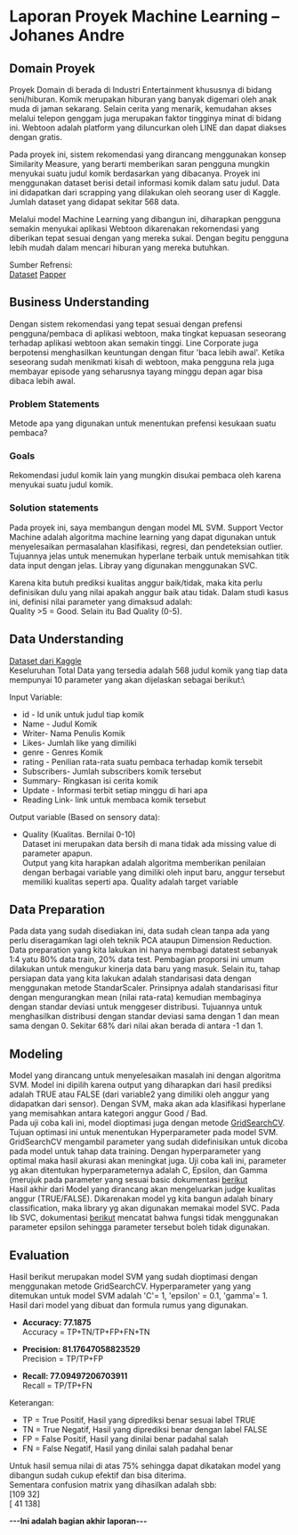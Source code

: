 # Laporan Proyek Machine Learning – Johanes Andre

## Domain Proyek
Proyek Domain di berada di Industri Entertainment khususnya di bidang seni/hiburan.
Komik merupakan hiburan yang banyak digemari oleh anak muda di jaman sekarang. Selain cerita yang menarik, kemudahan akses melalui telepon genggam juga merupakan faktor tingginya minat di bidang ini. Webtoon adalah platform yang diluncurkan oleh LINE dan dapat diakses dengan gratis.

Pada proyek ini, sistem rekomendasi yang dirancang menggunakan konsep Similarity Measure, yang berarti memberikan saran pengguna mungkin menyukai suatu judul komik berdasarkan yang dibacanya. Proyek ini menggunakan dataset berisi detail informasi komik dalam satu judul. Data ini didapatkan dari scrapping yang dilakukan oleh seorang user di Kaggle. Jumlah dataset yang didapat sekitar 568 data.

Melalui model Machine Learning yang dibangun ini, diharapkan pengguna semakin menyukai aplikasi Webtoon dikarenakan rekomendasi yang diberikan tepat sesuai dengan yang mereka sukai. Dengan begitu pengguna lebih mudah dalam mencari hiburan yang mereka butuhkan.

Sumber Refrensi:\
[Dataset](https://www.kaggle.com/swarnimrai/webtoon-comics-dataset)
[Papper](https://www.researchgate.net/publication/283148540_MBTI-based_Collaborative_Recommendation_System_A_Case_Study_of_Webtoon_Contents)


## Business Understanding
Dengan sistem rekomendasi yang tepat sesuai dengan prefensi pengguna/pembaca di aplikasi webtoon, maka tingkat kepuasan seseorang terhadap aplikasi webtoon akan semakin tinggi. Line Corporate juga berpotensi menghasilkan keuntungan dengan fitur 'baca lebih awal'. Ketika seseorang sudah menikmati kisah di webtoon, maka pengguna rela juga membayar episode yang seharusnya tayang minggu depan agar bisa dibaca lebih awal.

### Problem Statements
Metode apa yang digunakan untuk menentukan prefensi kesukaan suatu pembaca?

### Goals
Rekomendasi judul komik lain yang mungkin disukai pembaca oleh karena menyukai suatu judul komik.

### Solution statements
Pada proyek ini, saya membangun dengan model ML SVM. Support Vector Machine adalah algoritma machine learning yang dapat digunakan untuk menyelesaikan permasalahan klasifikasi, regresi, dan pendeteksian outlier. Tujuannya jelas untuk menemukan hyperlane terbaik untuk memisahkan titik data input dengan jelas.
Libray yang digunakan menggunakan SVC.

Karena kita butuh prediksi kualitas anggur baik/tidak, maka kita perlu definisikan dulu yang nilai apakah anggur baik atau tidak. Dalam studi kasus ini, definisi nilai parameter yang dimaksud adalah:\
Quality >5 = Good. Selain itu Bad Quality (0-5).

## Data Understanding
[Dataset dari Kaggle](https://www.kaggle.com/swarnimrai/webtoon-comics-dataset)\
Keseluruhan Total Data yang tersedia adalah 568 judul komik yang tiap data mempunyai 10 parameter yang akan dijelaskan sebagai berikut:\

Input Variable:
* id - Id unik untuk judul tiap komik
* Name - Judul Komik
* Writer- Nama Penulis Komik
* Likes- Jumlah like yang dimiliki
* genre - Genres Komik
* rating - Penilian rata-rata suatu pembaca terhadap komik tersebit
* Subscribers- Jumlah subscribers komik tersebut
* Summary- Ringkasan isi cerita komik
* Update - Informasi terbit setiap minggu di hari apa
* Reading Link- link untuk membaca komik tersebut

Output variable (Based on sensory data):
* Quality (Kualitas. Bernilai 0-10)\
Dataset ini merupakan data bersih di mana tidak ada missing value di parameter apapun.\
Output yang kita harapkan adalah algoritma memberikan penilaian dengan berbagai variable yang dimiliki oleh input baru, anggur tersebut memiliki kualitas seperti apa. Quality adalah target variable

## Data Preparation
Pada data yang sudah disediakan ini, data sudah clean tanpa ada yang perlu diseragamkan lagi oleh teknik PCA ataupun Dimension Reduction.
Data preparation yang kita lakukan ini hanya membagi datatest sebanyak 1:4 yatu 80% data train, 20% data test. Pembagian proporsi ini umum dilakukan untuk mengukur kinerja data baru yang masuk. 
Selain itu, tahap persiapan data yang kita lakukan adalah standarisasi data dengan menggunakan metode StandarScaler. Prinsipnya adalah standarisasi fitur dengan mengurangkan mean (nilai rata-rata) kemudian membaginya dengan standar deviasi untuk menggeser distribusi. Tujuannya untuk menghasilkan distribusi dengan standar deviasi sama dengan 1 dan mean sama dengan 0. Sekitar 68% dari nilai akan berada di antara -1 dan 1.


## Modeling
Model yang dirancang untuk menyelesaikan masalah ini dengan algoritma SVM. Model ini dipilih karena output yang diharapkan dari hasil prediksi adalah TRUE atau FALSE (dari variable2 yang dimiliki oleh anggur yang didapatkan dari sensor).
Dengan SVM, maka akan ada klasifikasi hyperlane yang memisahkan antara kategori anggur Good / Bad.\
Pada uji coba kali ini, model dioptimasi juga dengan metode [GridSearchCV](https://scikit-learn.org/stable/modules/generated/sklearn.model_selection.GridSearchCV.html). Tujuan optimasi ini untuk menentukan Hyperparameter pada model SVM. GridSearchCV mengambil parameter yang sudah didefinisikan untuk dicoba pada model untuk tahap data training. Dengan hyperparameter yang optimal maka hasil akurasi akan meningkat juga. Uji coba kali ini, parameter yg akan ditentukan hyperparameternya adalah C, Epsilon, dan Gamma (merujuk pada parameter yang sesuai basic dokumentasi [berikut](https://scikit-learn.org/stable/modules/grid_search.html)\
Hasil akhir dari Model yang dirancang akan mengeluarkan judge kualitas anggur (TRUE/FALSE). Dikarenakan model yg kita bangun adalah binary classification, maka library yg akan digunakan memakai model SVC. Pada lib SVC, dokumentasi [berikut](https://scikit-learn.org/stable/modules/generated/sklearn.svm.SVC.html) mencatat bahwa fungsi tidak menggunakan parameter epsilon sehingga parameter tersebut boleh tidak digunakan.

## Evaluation
Hasil berikut merupakan model SVM yang sudah dioptimasi dengan menggunakan metode GridSearchCV. Hyperparameter yang yang ditemukan untuk model SVM adalah 'C'= 1, 'epsilon' = 0.1, 'gamma'= 1.\
Hasil dari model yang dibuat dan formula rumus yang digunakan. 

* **Accuracy: 77.1875**\
Accuracy = TP+TN/TP+FP+FN+TN

* **Precision: 81.17647058823529**\
Precision = TP/TP+FP

* **Recall: 77.09497206703911**\
Recall = TP/TP+FN

Keterangan:
- TP = True Positif, Hasil yang diprediksi benar sesuai label TRUE
- TN = True Negatif, Hasil yang diprediksi benar dengan label FALSE
- FP = False Positif, Hasil yang dinilai benar padahal salah
- FN = False Negatif, Hasil yang dinilai salah padahal benar

Untuk hasil semua nilai di atas 75% sehingga dapat dikatakan model yang dibangun sudah cukup efektif dan bisa diterima.\
Sementara confusion matrix yang dihasilkan adalah sbb:\
 [109  32]\
 [ 41 138]
 
**---Ini adalah bagian akhir laporan---**



